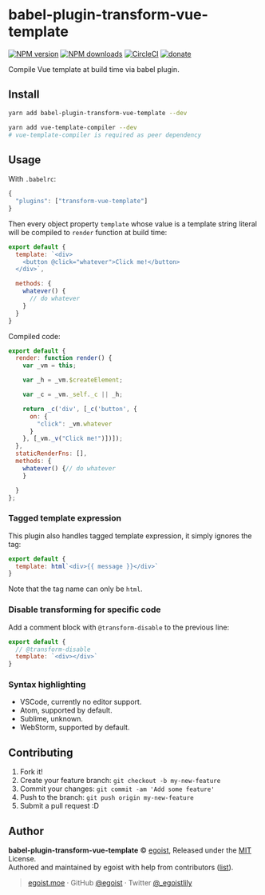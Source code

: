 # babel-plugin-transform-vue-template

[![NPM version](https://img.shields.io/npm/v/babel-plugin-transform-vue-template.svg?style=flat)](https://npmjs.com/package/babel-plugin-transform-vue-template) [![NPM downloads](https://img.shields.io/npm/dm/babel-plugin-transform-vue-template.svg?style=flat)](https://npmjs.com/package/babel-plugin-transform-vue-template) [![CircleCI](https://circleci.com/gh/egoist/babel-plugin-transform-vue-template/tree/master.svg?style=shield)](https://circleci.com/gh/egoist/babel-plugin-transform-vue-template/tree/master)  [![donate](https://img.shields.io/badge/$-donate-ff69b4.svg?maxAge=2592000&style=flat)](https://github.com/egoist/donate)

Compile Vue template at build time via babel plugin.

## Install

```bash
yarn add babel-plugin-transform-vue-template --dev

yarn add vue-template-compiler --dev
# vue-template-compiler is required as peer dependency
```

## Usage

With `.babelrc`:

```js
{
  "plugins": ["transform-vue-template"]
}
```

Then every object property `template` whose value is a template string literal will be compiled to `render` function at build time:

```js
export default {
  template: `<div>
    <button @click="whatever">Click me!</button>
  </div>`,

  methods: {
    whatever() {
      // do whatever
    }
  }
}
```

Compiled code:

```js
export default {
  render: function render() {
    var _vm = this;

    var _h = _vm.$createElement;

    var _c = _vm._self._c || _h;

    return _c('div', [_c('button', {
      on: {
        "click": _vm.whatever
      }
    }, [_vm._v("Click me!")])]);
  },
  staticRenderFns: [],
  methods: {
    whatever() {// do whatever
    }

  }
};
```

### Tagged template expression

This plugin also handles tagged template expression, it simply ignores the tag:

```js
export default {
  template: html`<div>{{ message }}</div>`
}
```

Note that the tag name can only be `html`.

### Disable transforming for specific code

Add a comment block with `@transform-disable` to the previous line:

```js
export default {
  // @transform-disable
  template: `<div></div>`
}
```

### Syntax highlighting

- VSCode, currently no editor support.
- Atom, supported by default.
- Sublime, unknown.
- WebStorm, supported by default.


## Contributing

1. Fork it!
2. Create your feature branch: `git checkout -b my-new-feature`
3. Commit your changes: `git commit -am 'Add some feature'`
4. Push to the branch: `git push origin my-new-feature`
5. Submit a pull request :D


## Author

**babel-plugin-transform-vue-template** © [egoist](https://github.com/egoist), Released under the [MIT](./LICENSE) License.<br>
Authored and maintained by egoist with help from contributors ([list](https://github.com/egoist/babel-plugin-transform-vue-template/contributors)).

> [egoist.moe](https://egoist.moe) · GitHub [@egoist](https://github.com/egoist) · Twitter [@_egoistlily](https://twitter.com/_egoistlily)
